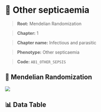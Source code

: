 # 🧪 Other septicaemia

> **Root:** Mendelian Randomization

> **Chapter:** 1  

> **Chapter name:** Infectious and parasitic

> **Phenotype:** Other septicaemia  

> **Code:** `AB1_OTHER_SEPSIS`

## 🧬 Mendelian Randomization  

<img src="/MR/Figures/Forward/AB1_OTHER_SEPSIS.png"/>

## 📊 Data Table

<CsvTableMRF src="/MR_Data/Forward/AB1_OTHER_SEPSIS.csv"/>
